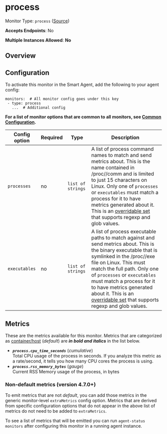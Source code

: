 
<!--- Generated by to-integrations-repo script in Smart Agent repo, DO NOT MODIFY HERE --->
<!--- GENERATED BY gomplate from scripts/docs/templates/monitor-page.md.tmpl --->

# process

Monitor Type: `process` ([Source](https://github.com/signalfx/signalfx-agent/tree/master/pkg/monitors/process))

**Accepts Endpoints**: No

**Multiple Instances Allowed**: **No**

## Overview


## Configuration

To activate this monitor in the Smart Agent, add the following to your
agent config:

```
monitors:  # All monitor config goes under this key
 - type: process
   ...  # Additional config
```

**For a list of monitor options that are common to all monitors, see [Common
Configuration](../monitor-config.html#common-configuration).**


| Config option | Required | Type | Description |
| --- | --- | --- | --- |
| `processes` | no | `list of strings` | A list of process command names to match and send metrics about.  This is the name contained in /proc/<pid>/comm and is limited to just 15 characters on Linux.  Only one of `processes` or `executables` must match a process for it to have metrics generated about it. This is an [overridable set](https://docs.signalfx.com/en/latest/integrations/agent/filtering.html#overridable-filters) that supports regexp and glob values. |
| `executables` | no | `list of strings` | A list of process executable paths to match against and send metrics about.  This is the binary executable that is symlinked in the /proc/<pid>/exe file on Linux.  This must match the full path.  Only one of `processes` or `executables` must match a process for it to have metrics generated about it. This is an [overridable set](https://docs.signalfx.com/en/latest/integrations/agent/filtering.html#overridable-filters) that supports regexp and glob values. |


## Metrics

These are the metrics available for this monitor.
Metrics that are categorized as
[container/host](https://docs.signalfx.com/en/latest/admin-guide/usage.html#about-custom-bundled-and-high-resolution-metrics)
(*default*) are ***in bold and italics*** in the list below.


 - ***`process.cpu_time_seconds`*** (*cumulative*)<br>    Total CPU usage of the process in seconds.  If you analyze this metric as a rate/second, it tells you how many CPU cores the process is using.
 - ***`process.rss_memory_bytes`*** (*gauge*)<br>    Current RSS Memory usage of the process, in bytes

### Non-default metrics (version 4.7.0+)

To emit metrics that are not _default_, you can add those metrics in the
generic monitor-level `extraMetrics` config option.  Metrics that are derived
from specific configuration options that do not appear in the above list of
metrics do not need to be added to `extraMetrics`.

To see a list of metrics that will be emitted you can run `agent-status
monitors` after configuring this monitor in a running agent instance.



